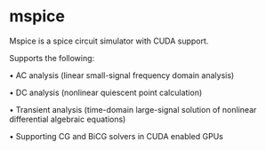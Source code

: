 mspice
======

Mspice is a spice circuit simulator with CUDA support.

Supports the following:

• AC analysis (linear small-signal frequency domain analysis)

• DC analysis (nonlinear quiescent point calculation)

• Transient analysis (time-domain large-signal solution of nonlinear differential algebraic equations)

• Supporting CG and BiCG solvers in CUDA enabled GPUs

